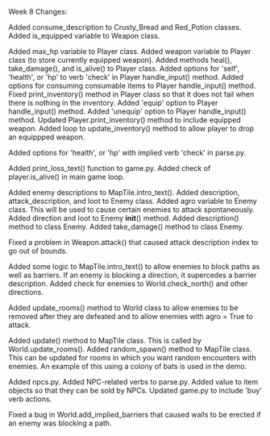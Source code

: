 Week 8 Changes:

Added consume_description to Crusty_Bread and Red_Potion classes.
Added is_equipped variable to Weapon class.

Added max_hp variable to Player class.
Added weapon variable to Player class (to store currently equipped weapon).
Added methods heal(), take_damage(), and is_alive() to Player class.
Added options for 'self', 'health', or 'hp' to verb 'check' in Player handle_input() method.
Added options for consuming consumable items to Player handle_input() method.
Fixed print_inventory() method in Player class so that it does not fail when there is nothing in the inventory.
Added 'equip' option to Player handle_input() method.
Added 'unequip' option to Player handle_input() method.
Updated Player.print_inventory() method to include equipped weapon.
Added loop to update_inventory() method to allow player to drop an equippped weapon.

Added options for 'health', or 'hp' with implied verb 'check' in parse.py.

Added print_loss_text() function to game.py. Added check of player.is_alive() in main game loop.


Added enemy descriptions to MapTile.intro_text().
Added description, attack_description, and loot to Enemy class.
Added agro variable to Enemy class. This will be used to cause certain enemies to attack spontaneously.
Added direction and loot to Enemy __init__() method.
Added description() method to class Enemy.
Added take_damage() method to class Enemy.

Fixed a problem in Weapon.attack() that caused attack description index to go out of bounds.

Added some logic to MapTile.intro_text() to allow enemies to block paths as well as barriers. If an enemy is blocking a direction, it supercedes a barrier description.
Added check for enemies to World.check_north() and other directions.

Added update_rooms() method to World class to allow enemies to be removed after they are defeated and to allow enemies with agro = True to attack.

Added update() method to MapTile class. This is called by World.update_rooms().
Added random_spawn() method to MapTile class. This can be updated for rooms in which you want random encounters with enemies. An example of this using a colony of bats is used in the demo.

Added npcs.py.
Added NPC-related verbs to parse.py.
Added value to item objects so that they can be sold by NPCs.
Updated game.py to include 'buy' verb actions.

Fixed a bug in World.add_implied_barriers that caused walls to be erected if an enemy was blocking a path.